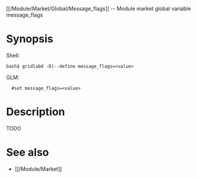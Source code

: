 [[/Module/Market/Global/Message_flags]] -- Module market global variable message_flags

# Synopsis
Shell:
~~~
bash$ gridlabd -D|--define message_flags=<value>
~~~
GLM:
~~~
  #set message_flags=<value>
~~~

# Description

TODO

# See also
* [[/Module/Market]]
